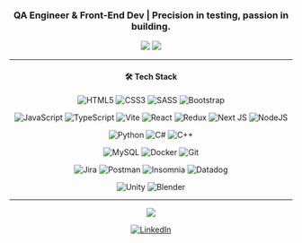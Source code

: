 <div align="center">

### QA Engineer & Front-End Dev | Precision in testing, passion in building.

![](https://nirzak-streak-stats.vercel.app/?user=Popchey&theme=aura&hide_border=true&count_private=true)
![](https://github-profile-trophy.vercel.app/?username=Popchey&theme=aura&no-frame=true&no-bg=false&margin-w=4&row=1)

---

#### 🛠 Tech Stack

![HTML5](https://img.shields.io/badge/html5-%23E34F26.svg?style=flat&logo=html5&logoColor=white)
![CSS3](https://img.shields.io/badge/css3-%231572B6.svg?style=flat&logo=css3&logoColor=white)
![SASS](https://img.shields.io/badge/SASS-hotpink.svg?style=flat&logo=SASS&logoColor=white)
![Bootstrap](https://img.shields.io/badge/bootstrap-%238511FA.svg?style=flat&logo=bootstrap&logoColor=white)

![JavaScript](https://img.shields.io/badge/javascript-%23323330.svg?style=flat&logo=javascript&logoColor=%23F7DF1E)
![TypeScript](https://img.shields.io/badge/typescript-%23007ACC.svg?style=flat&logo=typescript&logoColor=white)
![Vite](https://img.shields.io/badge/vite-%23646CFF.svg?style=flat&logo=vite&logoColor=white)
![React](https://img.shields.io/badge/react-%2320232a.svg?style=flat&logo=react&logoColor=%2361DAFB)
![Redux](https://img.shields.io/badge/redux-%23593d88.svg?style=flat&logo=redux&logoColor=white)
![Next JS](https://img.shields.io/badge/Next-black?style=flat&logo=next.js&logoColor=white)
![NodeJS](https://img.shields.io/badge/node.js-6DA55F?style=flat&logo=node.js&logoColor=white)

![Python](https://img.shields.io/badge/python-3670A0?style=flat&logo=python&logoColor=ffdd54)
![C#](https://img.shields.io/badge/c%23-%23239120.svg?style=flat&logo=csharp&logoColor=white)
![C++](https://img.shields.io/badge/c++-%2300599C.svg?style=flat&logo=c%2B%2B&logoColor=white)

![MySQL](https://img.shields.io/badge/mysql-4479A1.svg?style=flat&logo=mysql&logoColor=white)
![Docker](https://img.shields.io/badge/docker-%230db7ed.svg?style=flat&logo=docker&logoColor=white)
![Git](https://img.shields.io/badge/git-%23F05033.svg?style=flat&logo=git&logoColor=white)

![Jira](https://img.shields.io/badge/jira-%230A0FFF.svg?style=flat&logo=jira&logoColor=white)
![Postman](https://img.shields.io/badge/Postman-FF6C37?style=flat&logo=postman&logoColor=white)
![Insomnia](https://img.shields.io/badge/Insomnia-black?style=flat&logo=insomnia&logoColor=5849BE)
![Datadog](https://img.shields.io/badge/datadog-%23632CA6.svg?style=flat&logo=datadog&logoColor=white)

![Unity](https://img.shields.io/badge/unity-%23000000.svg?style=flat&logo=unity&logoColor=white)
![Blender](https://img.shields.io/badge/blender-%23F5792A.svg?style=flat&logo=blender&logoColor=white)

---

![](https://quotes-github-readme.vercel.app/api?type=horizontal&theme=tokyonight)

[![LinkedIn](https://img.shields.io/badge/LinkedIn-%230077B5.svg?logo=linkedin&logoColor=white)](https://www.linkedin.com/in/popchey/)

</div>
